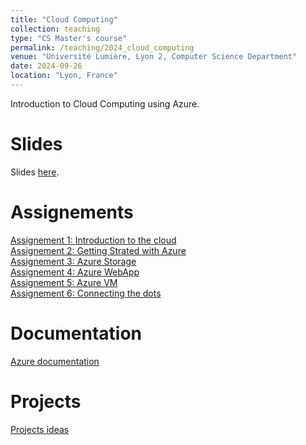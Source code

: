 ```yaml
---
title: "Cloud Computing"
collection: teaching
type: "CS Master's course"
permalink: /teaching/2024_cloud_computing
venue: "Université Lumière, Lyon 2, Computer Science Department"
date: 2024-09-26
location: "Lyon, France"
---
```


Introduction to Cloud Computing using Azure.

Slides
======
Slides [here]().

Assignements
======
[Assignement 1: Introduction to the cloud]()  
[Assignement 2: Getting Strated with Azure]()   
[Assignement 3: Azure Storage]()    
[Assignement 4: Azure WebApp]()   
[Assignement 5: Azure VM]()  
[Assignement 6: Connecting the dots]()

Documentation
======
[Azure documentation](https://learn.microsoft.com/fr-fr/azure/?product=popular)

Projects
======
[Projects ideas]()  
<!-- [Discord bot project](../files/2024_cloud_computing/discord_bot_project.html) -->